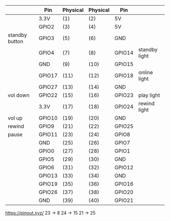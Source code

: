 |                | Pin      | Physical | Physical | Pin             |                |
|----------------|----------|----------|----------|-----------------|----------------|
|                | 3.3V     | (1)      | (2)      | 5V              |                |
|                | GPIO2    | (3)      | (4)      | 5V              |                |
| standby button | GPIO3    | (5)      | (6)      | GND             |                |
|                | GPIO4    | (7)      | (8)      | GPIO14          | standby light  |
|                | GND      | (9)      | (10)     | GPIO15          |                |
|                | GPIO17   | (11)     | (12)     | GPIO18          | online light   |
|                | GPIO27   | (13)     | (14)     | GND             |                |
| vol down       | GPIO22   | (15)     | (16)     | GPIO23          | play light     |
|                | 3.3V     | (17)     | (18)     | GPIO24          | rewind light   |
| vol up         | GPIO10   | (19)     | (20)     | GND             |                |
| rewind         | GPIO9    | (21)     | (22)     | GPIO25          |  		         |
| pause          | GPIO11   | (23)     | (24)     | GPIO8           |  	             |
|                | GND      | (25)     | (26)     | GPIO7           |                |
|                | GPIO0    | (27)     | (28)     | GPIO1           |                |
|                | GPIO5    | (29)     | (30)     | GND             |                |
|                | GPIO6    | (31)     | (32)     | GPIO12          |                |
|                | GPIO13   | (33)     | (34)     | GND             |                |
|                | GPIO19   | (35)     | (36)     | GPIO16          |                |
|                | GPIO26   | (37)     | (38)     | GPIO20          |                |
|                | GND      | (39)     | (40)     | GPIO21          |                |

https://pinout.xyz/
23 -> 8
24 -> 15
21 -> 25
